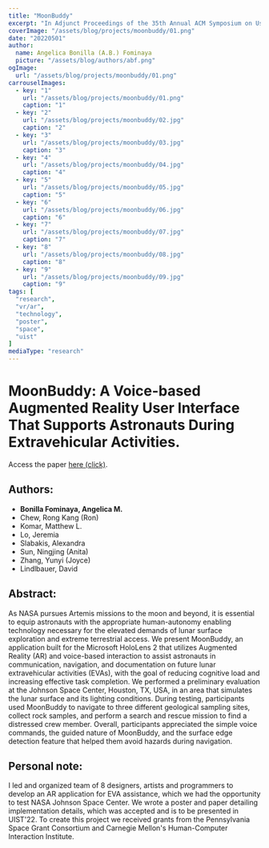 ```yaml
---
title: "MoonBuddy"
excerpt: "In Adjunct Proceedings of the 35th Annual ACM Symposium on User Interface Software and Technology (UIST '22 Adjunct). Association for Computing Machinery, New York, NY, USA, Article 4, 1–4. https://doi.org/10.1145/3526114.3558690 "
coverImage: "/assets/blog/projects/moonbuddy/01.png"
date: "20220501"
author:
  name: Angelica Bonilla (A.B.) Fominaya
  picture: "/assets/blog/authors/abf.png"
ogImage:
  url: "/assets/blog/projects/moonbuddy/01.png"
carrouselImages:
  - key: "1"
    url: "/assets/blog/projects/moonbuddy/01.png"
    caption: "1"
  - key: "2"
    url: "/assets/blog/projects/moonbuddy/02.jpg"
    caption: "2"
  - key: "3"
    url: "/assets/blog/projects/moonbuddy/03.jpg"
    caption: "3"
  - key: "4"
    url: "/assets/blog/projects/moonbuddy/04.jpg"
    caption: "4"
  - key: "5"
    url: "/assets/blog/projects/moonbuddy/05.jpg"
    caption: "5"
  - key: "6"
    url: "/assets/blog/projects/moonbuddy/06.jpg"
    caption: "6"
  - key: "7"
    url: "/assets/blog/projects/moonbuddy/07.jpg"
    caption: "7"
  - key: "8"
    url: "/assets/blog/projects/moonbuddy/08.jpg"
    caption: "8"
  - key: "9"
    url: "/assets/blog/projects/moonbuddy/09.jpg"
    caption: "9"
tags: [
  "research",
  "vr/ar",
  "technology",
  "poster",
  "space",
  "uist"
]
mediaType: "research"
---
```

# MoonBuddy: A Voice-based Augmented Reality User Interface That Supports Astronauts During Extravehicular Activities. 
Access the paper [here (click)](https://doi.org/10.1145/3526114.3558690).
## Authors: 
- **Bonilla Fominaya, Angelica M.**
- Chew, Rong Kang (Ron)
- Komar, Matthew L.
- Lo, Jeremia
- Slabakis, Alexandra
- Sun, Ningjing (Anita)
- Zhang, Yunyi (Joyce)
- Lindlbauer, David
## Abstract:
As NASA pursues Artemis missions to the moon and beyond, it is 
essential to equip astronauts with the appropriate human-autonomy 
enabling technology necessary for the elevated demands of lunar 
surface exploration and extreme terrestrial access. We present 
MoonBuddy, an application built for the Microsoft HoloLens 2 that 
utilizes Augmented Reality (AR) and voice-based interaction to assist 
astronauts in communication, navigation, and documentation on 
future lunar extravehicular activities (EVAs), with the goal of reducing 
cognitive load and increasing effective task completion.
We performed a preliminary evaluation at the Johnson Space Center,
Houston, TX, USA, in an area that simulates the lunar surface and
its lighting conditions. During testing, participants used MoonBuddy to 
navigate to three different geological sampling sites, collect rock 
samples, and perform a search and rescue mission to find a distressed 
crew member. Overall, participants appreciated the simple voice 
commands, the guided nature of MoonBuddy, and the surface
edge detection feature that helped them avoid hazards during navigation.

## Personal note:
I led and organized team of 8 designers, artists and programmers to develop an AR application for EVA
assistance, which we had the opportunity to test NASA Johnson Space Center. We wrote a poster and paper
detailing implementation details, which was accepted and is to be presented in UIST'22. To create this project
we received grants from the Pennsylvania Space Grant Consortium and Carnegie Mellon's Human-Computer Interaction Institute.